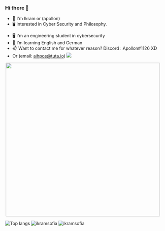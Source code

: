 
### Hi there 👋
* 👦 I'm Ikram or (apollon)
* 🖥 Interested in Cyber Security and Philosophy.
- 🖥  I'm an engineering student in cybersecurity
- 🌱 I’m learning English and German
- 📫 Want to contact me for whatever reason? Discord : Apollon#1126 XD
- Or (email:  aihpos@tuta.io)
![](https://komarev.com/ghpvc/?username=ikramsofia&color=brightgreen)
</p>
<p align="center">
<img src="https://i.giphy.com/3o7TKEwsOvJ0niDsBi.gif" width="500">
<p/>

![Top langs](https://github-readme-stats.vercel.app/api/top-langs/?username=ikramsofia&layout=compact)
![ikramsofia](https://github-readme-streak-stats.herokuapp.com/?user=ikramsofia)
![ikramsofia](https://github.com/ikramsofia/ikramsofia/blob/master/github-metrics.svg)
